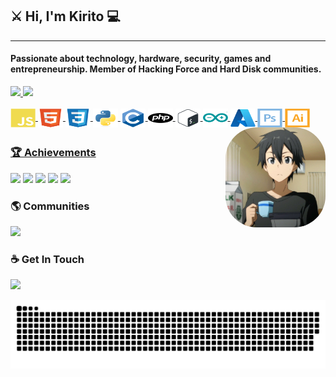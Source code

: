 
## ⚔️ Hi, I'm Kirito :computer:
 ------------

#### Passionate about technology, hardware, security, games and entrepreneurship. Member of Hacking Force and Hard Disk communities.

  <a href="https://github.com/Kirit074">
  <img height="180em" src="https://github-readme-stats.vercel.app/api?username=Kirit074&show_icons=true&title_color=fff&icon_color=00d9ff&text_color=c9d1d9&bg_color=161b22"/>
  <img height="180em" src="https://github-readme-stats.vercel.app/api/top-langs/?username=Kirit074&layout=compact&show_icons=true&title_color=fff&icon_color=fff&text_color=c9d1d9&bg_color=161b22&hide=elixir"/>
</div>
<div style="display: inline_block"><br>
  <img align="center" alt="Js" height="30" width="40" src="https://raw.githubusercontent.com/devicons/devicon/master/icons/javascript/javascript-plain.svg">
  <img align="center" alt="HTML" height="30" width="40" src="https://raw.githubusercontent.com/devicons/devicon/master/icons/html5/html5-original.svg">
  <img align="center" alt="CSS" height="30" width="40" src="https://raw.githubusercontent.com/devicons/devicon/master/icons/css3/css3-original.svg">
  <img align="center" alt="Python" height="30" width="40" src="https://raw.githubusercontent.com/devicons/devicon/master/icons/python/python-original.svg">
  <img align="center" alt="C" height="30" width="40" src="https://raw.githubusercontent.com/devicons/devicon/master/icons/c/c-original.svg">
  <img align="center" alt="PHP" height="30" width="40" src="https://raw.githubusercontent.com/devicons/devicon/master/icons/php/php-plain.svg">
  <img align="center" alt="Bash" height="30" width="40" src="https://raw.githubusercontent.com/devicons/devicon/master/icons/bash/bash-original.svg">
  <img align="center" alt="Arduino" height="30" width="40" src="https://raw.githubusercontent.com/devicons/devicon/master/icons/arduino/arduino-original.svg">
  <img align="center" alt="Azure" height="30" width="40" src="https://raw.githubusercontent.com/devicons/devicon/master/icons/azure/azure-original.svg">
  <img align="center" alt="PSD" height="30" width="40" src="https://raw.githubusercontent.com/devicons/devicon/master/icons/photoshop/photoshop-line.svg">
  <img align="center" alt="AI" height="30" width="40" src="https://raw.githubusercontent.com/devicons/devicon/master/icons/illustrator/illustrator-line.svg">
  <img align="right" alt="kirito" height="160" style="border-radius:50px;" src="https://raw.githubusercontent.com/Kirit074/Kirit074/main/dist/kirito.jpg">
</div>
  
  ##
  
### 🏆 Achievements

<div>
<a href="https://cve.mitre.org/cgi-bin/cvename.cgi?name=CVE-2021-36568" target="_blank"><img src="https://i.ibb.co/c3mb4Vt/CVE-2021-36568.png" target="_blank"></a> 
<a href="https://cve.mitre.org/cgi-bin/cvename.cgi?name=CVE-2022-2222" target="_blank"><img src="https://i.ibb.co/X5sLnqz/CVE-2022-2222.png" target="_blank"></a> 
<a href="https://cve.mitre.org/cgi-bin/cvename.cgi?name=CVE-2022-2546" target="_blank"><img src="https://i.ibb.co/RDXMtkw/CVE-2022-2546.png" target="_blank"></a>
<a href="https://cve.mitre.org/cgi-bin/cvename.cgi?name=CVE-2022-2654" target="_blank"><img src="https://i.ibb.co/hKxJrq2/CVE-2022-2654.png" target="_blank"></a> 
<a href="https://cve.mitre.org/cgi-bin/cvename.cgi?name=CVE-2022-2655" target="_blank"><img src="https://i.ibb.co/dfhZ3F0/CVE-2022-2655.png" target="_blank"></a> 
</div>

  
  ### 🌎 Communities
<div>
<a href="https://discord.gg/Haxg3BzqtH" target="_blank"><img src="https://i.ibb.co/PGjNthq/hackingforce.png" target="_blank"></a> 
</div>

### ☕ Get In Touch
<div> 
  <a href="https://www.linkedin.com/in/kirit074/" target="_blank"><img src="https://img.shields.io/badge/-LinkedIn-%230077B5?style=for-the-badge&logo=linkedin&logoColor=white" target="_blank"></a> 

  ![Snake animation](https://github.com/Kirit074/Kirit074/blob/output/snake.svg)
 
</div>
